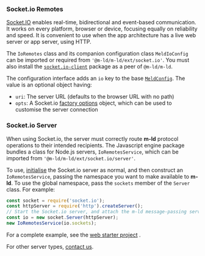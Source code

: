### Socket.io Remotes

[Socket.IO](https://socket.io/) enables real-time, bidirectional and event-based
communication. It works on every platform, browser or device, focusing equally
on reliability and speed. It is convenient to use when the app architecture has
a live web server or app server, using HTTP.

The `IoRemotes` class and its companion configuration class `MeldIoConfig`
can be imported or required from `'@m-ld/m-ld/ext/socket.io'`. You must also
install the [`socket.io-client`](https://www.npmjs.com/package/socket.io-client)
package as a peer of `@m-ld/m-ld`.

The configuration interface adds an `io` key to the base
[`MeldConfig`](interfaces/meldconfig.html). The value is an optional object
having:

- `uri`: The server URL (defaults to the browser URL with no path)
- `opts`: A
  Socket.io [factory&nbsp;options](https://socket.io/docs/v4/client-initialization/#IO-factory-options)
  object, which can be used to customise the server connection

### Socket.io Server

When using Socket.io, the server must correctly route **m-ld** protocol
operations to their intended recipients. The Javascript engine package bundles a
class for Node.js servers,  `IoRemotesService`, which can be imported
from `'@m-ld/m-ld/ext/socket.io/server'`.

To use, [initialise](https://socket.io/docs/v4/server-initialization/) the
Socket.io server as normal, and then construct an `IoRemotesService`, passing
the namespace you want to make available to **m-ld**. To use the global
namespace, pass the `sockets` member of the `Server` class. For example:

```js
const socket = require('socket.io');
const httpServer = require('http').createServer();
// Start the Socket.io server, and attach the m-ld message-passing service
const io = new socket.Server(httpServer);
new IoRemotesService(io.sockets);
```

For a complete example, see
the [web starter project](https://github.com/m-ld/m-ld-web-starter/blob/main/index.js)
.

For other server types, [contact&nbsp;us](https://m-ld.org/hello/).